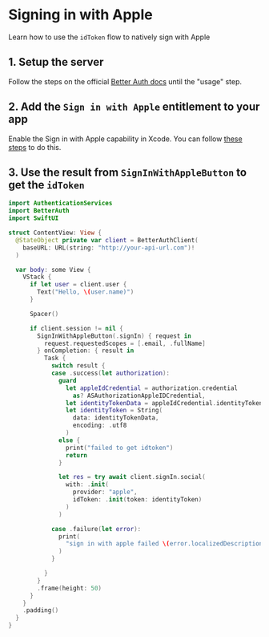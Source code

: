 # Signing in with Apple

Learn how to use the `idToken` flow to natively sign with Apple

## 1. Setup the server

Follow the steps on the official [Better Auth docs](https://www.better-auth.com/docs/authentication/apple) until the "usage" step.

## 2. Add the `Sign in with Apple` entitlement to your app

Enable the Sign in with Apple capability in Xcode. You can follow [these steps](https://developer.apple.com/documentation/authenticationservices/implementing-user-authentication-with-sign-in-with-apple#Configure-the-Sample-Code-Project) to do this.

## 3. Use the result from `SignInWithAppleButton` to get the `idToken`

```swift
import AuthenticationServices
import BetterAuth
import SwiftUI

struct ContentView: View {
  @StateObject private var client = BetterAuthClient(
    baseURL: URL(string: "http://your-api-url.com")!
  )

  var body: some View {
    VStack {
      if let user = client.user {
        Text("Hello, \(user.name)")
      }

      Spacer()

      if client.session != nil {
        SignInWithAppleButton(.signIn) { request in
          request.requestedScopes = [.email, .fullName]
        } onCompletion: { result in
          Task {
            switch result {
            case .success(let authorization):
              guard
                let appleIdCredential = authorization.credential
                  as? ASAuthorizationAppleIDCredential,
                let identityTokenData = appleIdCredential.identityToken,
                let identityToken = String(
                  data: identityTokenData,
                  encoding: .utf8
                )
              else {
                print("failed to get idtoken")
                return
              }

              let res = try await client.signIn.social(
                with: .init(
                  provider: "apple",
                  idToken: .init(token: identityToken)
                )
              )

            case .failure(let error):
              print(
                "sign in with apple failed \(error.localizedDescription)"
              )
            }

          }
        }
        .frame(height: 50)
      }
    }
    .padding()
  }
}
```
